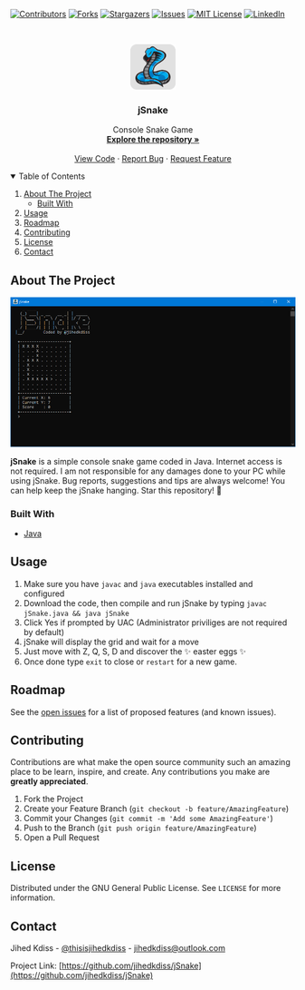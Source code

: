 [![Contributors][contributors-shield]][contributors-url]
[![Forks][forks-shield]][forks-url]
[![Stargazers][stars-shield]][stars-url]
[![Issues][issues-shield]][issues-url]
[![MIT License][license-shield]][license-url]
[![LinkedIn][linkedin-shield]][linkedin-url]

<!-- PROJECT LOGO -->
<br />
<p align="center">
  <a href="https://github.com/jihedkdiss/jSnake">
    <img src="https://github.com/jihedkdiss/jSnake/blob/main/Pictures/Logo.png" alt="Logo" width="80" height="80">
  </a>

  <h3 align="center">jSnake</h3>

  <p align="center">
    Console Snake Game
    <br />
    <a href="https://github.com/jihedkdiss/jSnake"><strong>Explore the repository »</strong></a>
    <br />
    <br />
    <a href="https://github.com/jihedkdiss/jSnake">View Code</a>
    ·
    <a href="https://github.com/jihedkdiss/jSnake/issues">Report Bug</a>
    ·
    <a href="https://github.com/jihedkdiss/jSnake/issues">Request Feature</a>
  </p>
</p>

<!-- TABLE OF CONTENTS -->
<details open="open">
  <summary>Table of Contents</summary>
  <ol>
    <li>
      <a href="#about-the-project">About The Project</a>
      <ul>
        <li><a href="#built-with">Built With</a></li>
      </ul>
    </li>
    <li><a href="#usage">Usage</a></li>
    <li><a href="#roadmap">Roadmap</a></li>
    <li><a href="#contributing">Contributing</a></li>
    <li><a href="#license">License</a></li>
    <li><a href="#contact">Contact</a></li>
  </ol>
</details>

<!-- ABOUT THE PROJECT -->
## About The Project

![jSnake Screenshot](https://github.com/jihedkdiss/jSnake/blob/main/Pictures/Screenshot.png)

<b>jSnake</b> is a simple console snake game coded in Java.
Internet access is not required. I am not responsible for any damages done to your PC while using jSnake.
Bug reports, suggestions and tips are always welcome!
You can help keep the jSnake hanging. Star this repository! 🌟


### Built With

* [Java](https://en.wikipedia.org/wiki/Java_(programming_language))

## Usage
1. Make sure you have `javac` and `java` executables installed and configured
2. Download the code, then compile and run jSnake by typing `javac jSnake.java && java jSnake`
3. Click Yes if prompted by UAC (Administrator priviliges are not required by default)
4. jSnake will display the grid and wait for a move
5. Just move with Z, Q, S, D and discover the ✨ easter eggs ✨
6. Once done type `exit` to close or `restart` for a new game.


<!-- ROADMAP -->
## Roadmap

See the [open issues](https://github.com/jihedkdiss/jSnake/issues) for a list of proposed features (and known issues).



<!-- CONTRIBUTING -->
## Contributing

Contributions are what make the open source community such an amazing place to be learn, inspire, and create. Any contributions you make are **greatly appreciated**.

1. Fork the Project
2. Create your Feature Branch (`git checkout -b feature/AmazingFeature`)
3. Commit your Changes (`git commit -m 'Add some AmazingFeature'`)
4. Push to the Branch (`git push origin feature/AmazingFeature`)
5. Open a Pull Request



<!-- LICENSE -->
## License

Distributed under the GNU General Public License. See `LICENSE` for more information.



<!-- CONTACT -->
## Contact

Jihed Kdiss - [@thisisjihedkdiss](https://facebook.com/thisisjihedkdiss) - jihedkdiss@outlook.com

Project Link: [https://github.com/jihedkdiss/jSnake](https://github.com/jihedkdiss/jSnake)


<!-- MARKDOWN LINKS & IMAGES -->
<!-- https://www.markdownguide.org/basic-syntax/#reference-style-links -->
[contributors-shield]: https://img.shields.io/github/contributors/jihedkdiss/jSnake.svg?style=for-the-badge
[contributors-url]: https://github.com/jihedkdiss/jSnake/graphs/contributors
[forks-shield]: https://img.shields.io/github/forks/jihedkdiss/jSnake.svg?style=for-the-badge
[forks-url]: https://github.com/jihedkdiss/jSnake/network/members
[stars-shield]: https://img.shields.io/github/stars/jihedkdiss/jSnake.svg?style=for-the-badge
[stars-url]: https://github.com/jihedkdiss/jSnake/stargazers
[issues-shield]: https://img.shields.io/github/issues/jihedkdiss/jSnake.svg?style=for-the-badge
[issues-url]: https://github.com/jihedkdiss/jSnake/issues
[license-shield]: https://img.shields.io/github/license/jihedkdiss/jSnake.svg?style=for-the-badge
[license-url]: https://github.com/jihedkdiss/jSnake/blob/master/LICENSE.txt
[linkedin-shield]: https://img.shields.io/badge/-LinkedIn-black.svg?style=for-the-badge&logo=linkedin&colorB=555
[linkedin-url]: https://linkedin.com/in/jihedkdiss
